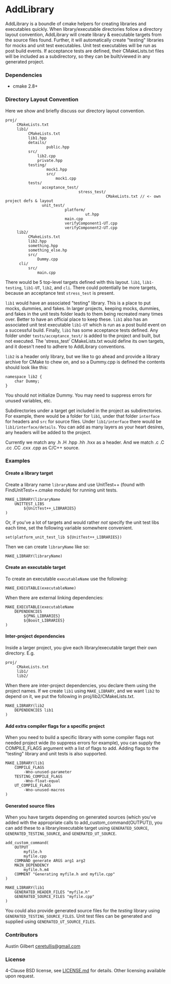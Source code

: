 # AddLibrary 

AddLibrary is a boundle of cmake helpers for creating libraries and executables quickly. When library/executable directories follow a directory layout convention, AddLibrary will create library & executable targets from the source files found. Further, it will automatically create "testing" libraries for mocks and unit test executables. Unit test executables will be run as post build events. If acceptance tests are defined, their CMakeLists.txt files will be included as a subdirectory, so they can be built/viewed in any generated project. 

### Dependencies 

- cmake 2.8+ 

### Directory Layout Convention 

Here we show and briefly discuss our directory layout convention.

    proj/
         CMakeLists.txt 
         lib1/
              CMakeLists.txt
              lib1.hpp
              details/
                      public.hpp
              src/
                  lib2.cpp
                  private.hpp
              testing/
                      mock1.hpp
                      src/
                          mock1.cpp
              tests/
                    acceptance_test/
                                    stress_test/
                                                CMakeLists.txt // <- own project defs & layout
                    unit_test/
                              platform/
                                       ut.hpp
                              main.cpp
                              verifyComponent1-UT.cpp
                              verifyComponent2-UT.cpp
         lib2/ 
              CMakeLists.txt
              lib2.hpp
              something.hpp
              something_else.hp
              src/
                  Dummy.cpp
          cli/
              src/
                  main.cpp

There would be 5 top-level targets defined with this layout. `lib1`, `lib1-testing`, `lib1-UT`, `lib2`, and `cli`. There could potentially be more targets, because an acceptance test `stress_test` is present. 

`lib1` would have an associated "testing" library. This is a place to put mocks, dummies, and fakes. In larger projects, keeping mocks, dummies, and fakes in the unit tests folder leads to them being recreated many times over. Better to have an official place to keep these. `lib1` also has an associated unit test executable `lib1-UT` which is run as a post build event on a successful build. Finally, `lib1` has some acceptance tests defined. Any folder under `tests/acceptance_test/` is added to the project and built, but not executed. The 'stress_test' CMakeLists.txt would define its own targets, and it doesn't need to adhere to AddLibrary conventions. 

`lib2` is a header only library, but we like to go ahead and provide a library archive for CMake to chew on, and so a Dummy.cpp is defined the contents should look like this: 

    namespace lib2 {
    	char Dummy;
    }

You should not initialize Dummy. You may need to suppress errors for unused variables, etc. 

Subdirectories under a target get included in the project as subdirectories. For example, there would be a folder for `lib1`, under that folder `interface` for headers and `src` for source files. Under `lib1/interface` there would be `lib1/interface/details`. You can add as many layers as your heart desires, any headers will be added to the project. 

Currently we match any .h .H .hpp .hh .hxx as a header. And we match .c .C .cc .CC .cxx .cpp as C/C++ source. 

### Examples

#### Create a library target

Create a library name `libraryName` and use UnitTest++ (found with FindUnitTest++.cmake module) for running unit tests. 

    MAKE_LIBRARY(libraryName 
    	UNITTEST_LIBS 
    		${UnitTest++_LIBRARIES}
    ) 

Or, if you've a lot of targets and would rather _not_ specify the unit test libs each time, set the following variable somewhere convenient.

    set(platform_unit_test_lib ${UnitTest++_LIBRARIES})

Then we can create `libraryName` like so:

    MAKE_LIBRARY(libraryName)


#### Create an executable target

To create an executable `executableName` use the following: 

    MAKE_EXECUTABLE(executableName)

When there are external linking dependencies: 

    MAKE_EXECUTABLE(executableName
    	DEPENDENCIES
    		${PNG_LIBRARIES}
    		${Boost_LIBRARIES}
    )

#### Inter-project dependencies 

Inside a larger project, you give each library/executable target their own directory. E.g. 

    proj/
         CMakeLists.txt 
         lib1/
         lib2/ 

When there are inter-project dependencies, you declare them using the project names. If we create `lib1` using `MAKE_LIBRARY`, and we want `lib2` to depend on it, we put the following in proj/lib2/CMakeLists.txt.

    MAKE_LIBRARY(lib2 
    	DEPENDENCIES lib1
    )

#### Add extra compiler flags for a specific project

When you need to build a specific library with some compiler flags not needed project wide (to suppress errors for example), you can supply the COMPILE_FLAGS argument with a list of flags to add. Adding flags to the "testing" library and unit tests is also supported. 

    MAKE_LIBRARY(lib1
    	COMPILE_FLAGS
    		-Wno-unused-parameter
    	TESTING_COMPILE_FLAGS
    		-Wno-float-equal
    	UT_COMPILE_FLAGS
    		-Wno-unused-macros
    )

#### Generated source files

When you have targets depending on generated sources (which you've added with the appropriate calls to add_custom_command(OUTPUT)), you can add these to a library/executable target using `GENERATED_SOURCE`, `GENERATED_TESTING_SOURCE`, and `GENERATED_UT_SOURCE`.

	add_custom_command(
		OUTPUT 
			myfile.h 
			myfile.cpp
		COMMAND generate ARGS arg1 arg2
		MAIN_DEPENDENCY 
			myfile.h.m4
		COMMENT "Generating myfile.h and myfile.cpp"
	)

    MAKE_LIBRARY(lib1
        GENERATED_HEADER_FILES "myfile.h"
    	GENERATED_SOURCE_FILES "myfile.cpp"
    )

You could also provide generated source files for the _testing_ library using `GENERATED_TESTING_SOURCE_FILES`. Unit test files can be generated and supplied using `GENERATED_UT_SOURCE_FILES`.


### Contributors 

Austin Gilbert <ceretullis@gmail.com>

### License

4-Clause BSD license, see [LICENSE.md](LICENSE.md) for details. Other licensing available upon request. 
